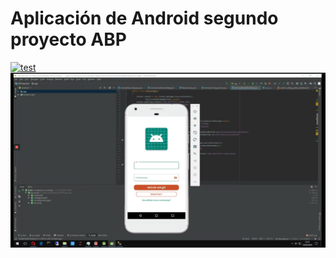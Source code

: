 # Aplicación de Android segundo proyecto ABP

[![test](https://img.youtube.com/vi/vZKlgjBxxSw/0.jpg)](https://www.youtube.com/watch?v=vZKlgjBxxSw)
![](/imagenes/segundoproyecto.PNG)
